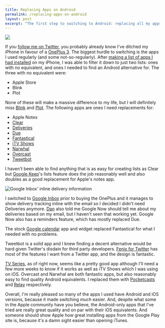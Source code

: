 ```yaml
---
title: Replacing Apps on Android
permalink: /replacing-apps-on-android
layout: post
excerpt: "The first step to switching to Android: replacing all my apps"
---
```


![](http://rmlewisuk.s3.amazonaws.com/home-screen-tiles.png)

If you [follow me on Twitter](httsp://twitter.com/rmlewisuk), you probably already know I've ditched my iPhone in favour of a [OnePlus 3](https://oneplus.net/uk/3). The biggest hurdle to switching is the apps I used regularly (and some not-so-regularly). After [making a list of apps I had installed](http://rmlewisuk.s3.amazonaws.com/apps.md) on my iPhone, I was able to filter it down to just two lists: ones with no equivalent, and ones I needed to find an Android alternative for. The three with no equivalent were:

- Apple Store
- Blink
- Plot

None of these will make a massive difference to my life, but I will definitely miss [Blink](http://squibner.com/blink/) and [Plot](http://plotapp.io/). The following apps are ones I need replacements for:

- Apple Notes
- [Clear](https://geo.itunes.apple.com/gb/app/clear-tasks-reminders-to-do/id493136154?mt=8&at=1001l3gY&ct=twitter)
- [Deliveries](http://junecloud.com/support/deliveries-ios/)
- [Due](http://www.dueapp.com/)
- [Fantastical](https://flexibits.com/fantastical)
- [iTV Shows](http://www.itvshowsapp.com/)
- [Narwhal](https://itunes.apple.com/gb/app/narwhal-for-reddit/id845422455?mt=8)
- [Overcast](https://overcast.fm)
- [Tweetbot](http://tapbots.com/tweetbot/)

I haven't been able to find anything that is as easy for creating lists as Clear but [Google Keep](https://keep.google.com)'s lists feature does the job reasonably well and also doubles as a good replacement for Apple's notes app.

![Google Inbox' inline delivery information](http://rmlewisuk.s3.amazonaws.com/google-inbox-inline-delivery.jpg)

I switched to [Google Inbox](https://inbox.google.com) prior to buying the OnePlus and it manages to show delivery tracking inline with the email so I decided I didn't need Deliveries anymore. [Dan](https://twitter.com/danharper7) also told me Google Now should tell me about my deliveries based on my email, but I haven't seen that working yet. Google Now also has a reminders feature, which has mostly replaced Due.

The stock [Google calendar](https://play.google.com/store/apps/details?id=com.google.android.calendar&hl=en_GB) app and widget replaced Fantastical for what I needed with no problems.

Tweetbot is a solid app and I knew finding a decent alternative would be hard given Twitter's disdain for third party developers. [Fenix for Twitter](https://play.google.com/store/apps/details?id=it.mvilla.android.fenix) has most of the features I want from a Twitter app, and the design is fantastic.

[TV Series](https://play.google.com/store/apps/details?id=fema.serietv2), as of right now, seems like a pretty good app although I'll need a few more weeks to know if it works as well as iTV Shows which I was using on iOS. Overcast and Narwhal are both fantastic apps, but also reasonably easy to find quality Android equivalents. I replaced them with [Pocketcasts](https://play.pocketcasts.com/web/podcasts/index) and [Relay](https://play.google.com/store/apps/details?id=free.reddit.news&hl=en_GB) respectively.

Overall, I'm really pleased so many of the apps I used have Android and iOS versions, because it made switching *much* easier. And, despite what some in the Apple community have you believe, the Android-only apps that I've tried are really great quality and on par with their iOS equivalents. And someone should show Apple how great installing apps from the Google Play site is, because it's a damn sight easier than opening iTunes.